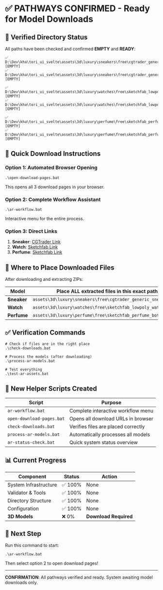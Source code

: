 # ✅ PATHWAYS CONFIRMED - Ready for Model Downloads

## 📂 Verified Directory Status

All paths have been checked and confirmed **EMPTY** and **READY**:

```
✅ D:\Dev\kha\tori_ui_svelte\assets\3d\luxury\sneakers\free\cgtrader_generic_sneaker\raw\ [EMPTY]
✅ D:\Dev\kha\tori_ui_svelte\assets\3d\luxury\sneakers\free\cgtrader_generic_sneaker\opt\ [EMPTY]

✅ D:\Dev\kha\tori_ui_svelte\assets\3d\luxury\watches\free\sketchfab_lowpoly_watch\raw\ [EMPTY]  
✅ D:\Dev\kha\tori_ui_svelte\assets\3d\luxury\watches\free\sketchfab_lowpoly_watch\opt\ [EMPTY]

✅ D:\Dev\kha\tori_ui_svelte\assets\3d\luxury\perfume\free\sketchfab_perfume_bottle\raw\ [EMPTY]
✅ D:\Dev\kha\tori_ui_svelte\assets\3d\luxury\perfume\free\sketchfab_perfume_bottle\opt\ [EMPTY]
```

## 🎯 Quick Download Instructions

### Option 1: Automated Browser Opening
```batch
.\open-download-pages.bat
```
This opens all 3 download pages in your browser.

### Option 2: Complete Workflow Assistant
```batch
.\ar-workflow.bat
```
Interactive menu for the entire process.

### Option 3: Direct Links
1. **Sneaker**: [CGTrader Link](https://www.cgtrader.com/free-3d-models/sports/equipment/sneaker)
2. **Watch**: [Sketchfab Link](https://sketchfab.com/3d-models/low-poly-watch-85e3fe10d5e9411fbcd409f7eab6524f)
3. **Perfume**: [Sketchfab Link](https://sketchfab.com/3d-models/3d-perfume-bottle-for-product-visualizations-6e58cd19fb4f49829411c7f97df14f6e)

## 📁 Where to Place Downloaded Files

After downloading and extracting ZIPs:

| Model | Place ALL extracted files in this exact path |
|-------|-----------------------------------------------|
| **Sneaker** | `assets\3d\luxury\sneakers\free\cgtrader_generic_sneaker\raw\` |
| **Watch** | `assets\3d\luxury\watches\free\sketchfab_lowpoly_watch\raw\` |
| **Perfume** | `assets\3d\luxury\perfume\free\sketchfab_perfume_bottle\raw\` |

## ✅ Verification Commands

```batch
# Check if files are in the right place
.\check-downloads.bat

# Process the models (after downloading)
.\process-ar-models.bat

# Test everything
.\test-ar-assets.bat
```

## 🚀 New Helper Scripts Created

| Script | Purpose |
|--------|---------|
| `ar-workflow.bat` | Complete interactive workflow menu |
| `open-download-pages.bat` | Opens all download URLs in browser |
| `check-downloads.bat` | Verifies files are placed correctly |
| `process-ar-models.bat` | Automatically processes all models |
| `ar-status-check.bat` | Quick system status overview |

## 📊 Current Progress

| Component | Status | Action |
|-----------|--------|--------|
| System Infrastructure | ✅ 100% | None |
| Validator & Tools | ✅ 100% | None |
| Directory Structure | ✅ 100% | None |
| Configuration | ✅ 100% | None |
| **3D Models** | ❌ 0% | **Download Required** |

## 🎯 Next Step

Run this command to start:
```batch
.\ar-workflow.bat
```

Then select option 2 to open download pages!

---

**CONFIRMATION**: All pathways verified and ready. System awaiting model downloads only.
